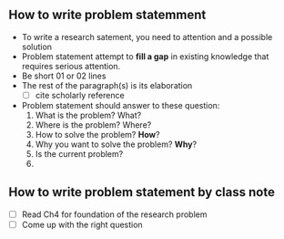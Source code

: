 ## How to write problem statemment
- To write a research satement, you need to attention and a possible solution
- Problem statement attempt to __fill a gap__ in existing knowledge that requires serious attention.
- Be short 01 or 02 lines
- The rest of the paragraph(s) is its elaboration
  - [ ] cite scholarly reference
- Problem statement should answer to these question:
  1. What is the problem? What?
  2. Where is the problem? Where?
  3. How to solve the problem? **How**?
  4. Why you want to solve the problem? **Why**?
  5. Is the current problem?
  6. 

## How to write problem statement by class note
- [ ] Read Ch4 for foundation of the research problem
- [ ] Come up with the right question
